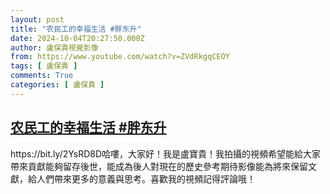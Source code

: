 ```yaml
---
layout: post
title: "农民工的幸福生活 #胖东升"
date: 2024-10-04T20:27:50.000Z
author: 盧保貴視覺影像
from: https://www.youtube.com/watch?v=ZVdRkgqCEOY
tags: [ 盧保貴 ]
comments: True
categories: [ 盧保貴 ]
---
```

<!--1728073670000-->
[农民工的幸福生活 #胖东升](https://www.youtube.com/watch?v=ZVdRkgqCEOY)
------

<div>
https://bit.ly/2YsRD8D哈嘍，大家好！我是盧寶貴！我拍攝的視頻希望能給大家帶來貢獻能夠留存後世，能成為後人對現在的歷史參考期待影像能為將來保留文獻，給人們帶來更多的意義與思考。喜歡我的視頻記得評論哦！
</div>
